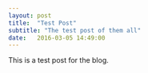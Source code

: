 ```yaml
---
layout: post
title:  "Test Post"
subtitle: "The test post of them all"
date:   2016-03-05 14:49:00
---
```


This is a test post for the blog.
